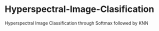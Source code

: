 # Hyperspectral-Image-Clasification
Hyperspectral Image Classification through Softmax followed by KNN
